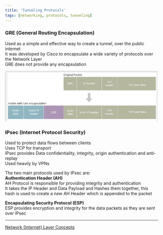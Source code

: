 ```yaml
---
title: 'Tunneling Protocols'
tags: [networking, protocols, tunneling]
---
```


### GRE (General Routing Encapsulation)

Used as a simple and effective way to create a tunnel, over the public internet  
It was developed by Cisco to encapsulate a wide variety of protocols over the Network Layer  
GRE does not provide any encapsulation

![GRE Encapsulated Packet|580](../../images/gre_packet.png)

### IPsec (Internet Protocol Security)

Used to protect data flows between clients  
Uses TCP for transport  
IPsec provides Data confidentiality, integrity, origin authentication and anti-replay  
Used heavily by VPNs  

The two main protocols used by IPsec are:  
**Authentication Header (AH)**  
AH Protocol is responsible for providing integrity and authentication  
It takes the IP Header and Data Payload and Hashes them together, this hash is used to create a new AH Header which is appended to the packet  

**Encapsulating Security Protocol (ESP)**  
ESP provides encryption and integrity for the data packets as they are sent over IPsec

---

[Network (Internet) Layer Concepts](Network%20(Internet)%20Layer%20Concepts.md)